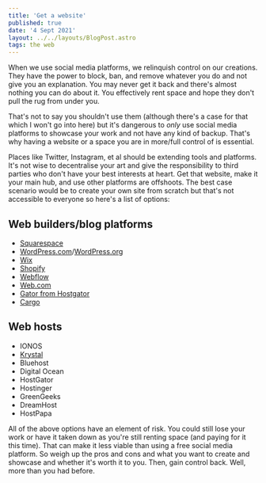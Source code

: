 ```yaml
---
title: 'Get a website'
published: true
date: '4 Sept 2021'
layout: ../../layouts/BlogPost.astro
tags: the web
---
```


When we use social media platforms, we relinquish control on our creations. They have the power to block, ban, and remove whatever you do and not give you an explanation. You may never get it back and there's almost nothing you can do about it. You effectively rent space and hope they don't pull the rug from under you.

That's not to say you shouldn't use them (although there's a case for that which I won't go into here) but it's dangerous to _only_ use social media platforms to showcase your work and not have any kind of backup. That's why having a website or a space you are in more/full control of is essential.

Places like Twitter, Instagram, et al should be extending tools and platforms. It's not wise to decentralise your art and give the responsibility to third parties who don't have your best interests at heart. Get that website, make it your main hub, and use other platforms are offshoots. The best case scenario would be to create your own site from scratch but that's not accessible to everyone so here's a list of options:

## Web builders/blog platforms

* [Squarespace](https://www.squarespace.com/)
* [WordPress.com](https://wordpress.com/)/[WordPress.org](https://wordpress.org/)
* [Wix](https://www.wix.com/)
* [Shopify](https://www.shopify.com/)
* [Webflow](https://webflow.com/)
* [Web.com](https://web.com)
* [Gator from Hostgator](https://www.hostgator.com/)
* [Cargo](https://cargo.site/)

## Web hosts

* IONOS
* [Krystal](https://krystal.uk/)
* Bluehost
* Digital Ocean
* HostGator
* Hostinger
* GreenGeeks
* DreamHost
* HostPapa

All of the above options have an element of risk. You could still lose your work or have it taken down as you're still renting space (and paying for it this time). That can make it less viable than using a free social media platform. So weigh up the pros and cons and what you want to create and showcase and whether it's worth it to you. Then, gain control back. Well, more than you had before.